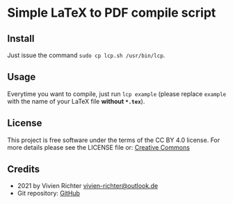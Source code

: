 # Simple LaTeX to PDF compile script

## Install
Just issue the command `sudo cp lcp.sh /usr/bin/lcp`.

## Usage
Everytime you want to compile, just run `lcp example` (please replace `example` with the name of your LaTeX file **without `*.tex`**).

## License
This project is free software under the terms of the CC BY 4.0 license.
For more details please see the LICENSE file or: [Creative Commons](http://creativecommons.org/licenses/by/4.0)

## Credits
 * 2021 by Vivien Richter <vivien-richter@outlook.de>
 * Git repository: [GitHub](https://github.com/vivi90/latex-compile-pdf.git)
